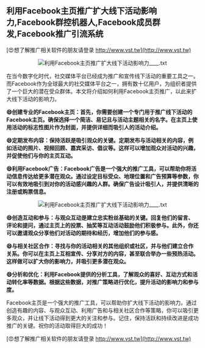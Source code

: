 ## **利用Facebook主页推广扩大线下活动影响力,Facebook群控机器人,Facebook成员群发,Facebook推广引流系统**

[😍想了解推广相关软件的朋友请登录 http://www.vst.tw](http://www.vst.tw)

 <center><img src="https://vst.tw/MP4/tuiguang/png/0.png" alt="利用Facebook主页推广扩大线下活动影响力____.txt"></center>

在当今数字化时代，社交媒体平台已经成为推广和宣传线下活动的重要工具之一。而Facebook作为全球最大的社交媒体平台之一，拥有数十亿用户，为组织者提供了一个巨大的潜在受众群体。本文将介绍如何利用Facebook主页推广，以此来扩大线下活动的影响力。

**😄创建专业的Facebook主页：首先，你需要创建一个专门用于推广线下活动的Facebook主页。确保选择一个简洁、易记且与活动主题相关的名字。在主页上使用活动的标志性图片作为封面，并提供详细而吸引人的活动介绍。**

**😄定期发布内容：保持活跃是吸引观众的关键。定期发布与活动相关的内容，例如活动的照片、视频回顾、嘉宾采访、倡议等。这样可以增加观众对活动的兴趣，并促使他们与你的主页互动。**

**😄利用Facebook广告：Facebook广告是一个强大的推广工具，可以帮助你将活动信息传达给更多潜在观众。通过设定目标受众、地理位置和广告预算等参数，你可以有效地吸引到对你的活动感兴趣的人群。确保广告设计吸引人，并提供清晰的注册或购票信息。**

 <center><img src="https://vst.tw/MP4/tuiguang/png/5.png" alt="利用Facebook主页推广扩大线下活动影响力____.txt"></center>

**😄创造互动和参与：与观众互动是建立忠实粉丝基础的关键。回复他们的留言、评论和提问，通过主页上的投票、抽奖等互动活动鼓励他们积极参与。此外，你还可以邀请观众分享他们对活动的期待和经历，增加他们的参与感。**

**😄与相关社区合作：寻找与你的活动相关的其他组织或社区，并与他们建立合作关系。你可以在主页上互相宣传、分享对方的内容，甚至联合举办一些预热活动。这样做可以扩大你的影响力，并吸引更多潜在观众。**

**😄分析和优化：利用Facebook提供的分析工具，了解观众的喜好、互动方式和活动转化率等数据。根据这些数据，对推广策略进行优化，提升活动的影响力和参与度。**

Facebook主页是一个强大的推广工具，可以帮助你扩大线下活动的影响力。通过创造有趣的内容、与观众互动、利用广告和与相关社区合作等策略，你可以吸引更多观众，并让线下活动得到更大的关注和参与。记住，保持活跃和持续改进是成功推广的关键。祝你的活动取得巨大的成功！

[😍想了解推广相关软件的朋友请登录 http://www.vst.tw](http://www.vst.tw)



